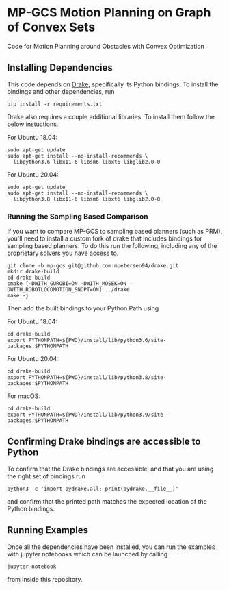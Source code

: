 # MP-GCS Motion Planning on Graph of Convex Sets

Code for Motion Planning around Obstacles with Convex Optimization

## Installing Dependencies
This code depends on [Drake](https://drake.mit.edu), specifically its Python bindings. To install the bindings and other dependencies, run

```
pip install -r requirements.txt
```

Drake also requires a couple additional libraries.  To install them follow the below instuctions.

For Ubuntu 18.04:
```
sudo apt-get update
sudo apt-get install --no-install-recommends \
  libpython3.6 libx11-6 libsm6 libxt6 libglib2.0-0
```

For Ubuntu 20.04:
```
sudo apt-get update
sudo apt-get install --no-install-recommends \
  libpython3.8 libx11-6 libsm6 libxt6 libglib2.0-0
```

### Running the Sampling Based Comparison
If you want to compare MP-GCS to sampling based planners (such as PRM), you'll need to install a custom fork of drake that includes bindings for sampling based planners.  To do this run the following, including any of the proprietary solvers you have access to.

```
git clone -b mp-gcs git@github.com:mpetersen94/drake.git
mkdir drake-build
cd drake-build
cmake [-DWITH_GUROBI=ON -DWITH_MOSEK=ON -DWITH_ROBOTLOCOMOTION_SNOPT=ON] ../drake
make -j
```

Then add the built bindings to your Python Path using

For Ubuntu 18.04:
```
cd drake-build
export PYTHONPATH=${PWD}/install/lib/python3.6/site-packages:$PYTHONPATH
```

For Ubuntu 20.04:
```
cd drake-build
export PYTHONPATH=${PWD}/install/lib/python3.8/site-packages:$PYTHONPATH
```

For macOS:
```
cd drake-build
export PYTHONPATH=${PWD}/install/lib/python3.9/site-packages:$PYTHONPATH
```

## Confirming Drake bindings are accessible to Python
To confirm that the Drake bindings are accessible, and that you are using the right set of bindings run

```
python3 -c 'import pydrake.all; print(pydrake.__file__)'
```

and confirm that the printed path matches the expected location of the Python bindings.

## Running Examples
Once all the dependencies have been installed, you can run the examples with jupyter notebooks which can be launched by calling
```
jupyter-notebook
```
from inside this repository.
